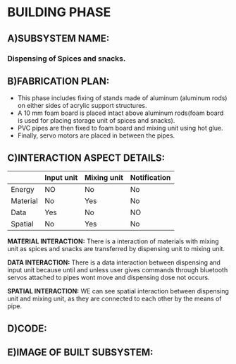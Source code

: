 # BUILDING PHASE

## A)SUBSYSTEM NAME:
 ### Dispensing of Spices and snacks.

## B)FABRICATION PLAN:
* This phase includes fixing of stands made of aluminum (aluminum rods) on either sides of acrylic support structures.
* A 10 mm foam board is placed intact above aluminum rods(foam board is used for placing storage unit of spices and snacks).
* PVC pipes are then fixed to foam board and mixing unit using hot glue. 
* Finally, servo motors are placed in between the pipes. 

## C)INTERACTION ASPECT DETAILS:
||Input unit|Mixing unit|Notification|
|--|--|--|--|
|Energy|NO|No|No|
|Material|No|Yes|No|
|Data|Yes|No|NO|
|Spatial|No|Yes|No|

**MATERIAL INTERACTION:** There is a interaction of materials with mixing unit as spices and snacks are transferred by dispensing unit to mixing unit.

**DATA INTERACTION:** There is a data interaction between dispensing and input unit because until and unless user gives commands through bluetooth servos attached to pipes wont move and dispensing dose not occurs.

**SPATIAL INTERACTION:** WE can see spatial interaction between dispensing unit and mixing unit, as they are connected to each other by the means of pipe.

## D)CODE:


## E)IMAGE OF BUILT SUBSYSTEM:



